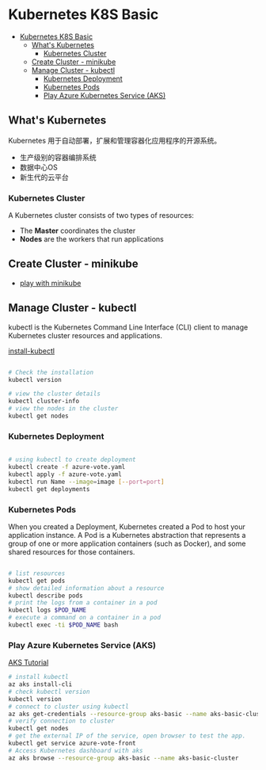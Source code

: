 # Kubernetes K8S Basic

<!-- TOC -->

- [Kubernetes K8S Basic](#kubernetes-k8s-basic)
    - [What's Kubernetes](#whats-kubernetes)
        - [Kubernetes Cluster](#kubernetes-cluster)
    - [Create Cluster - minikube](#create-cluster---minikube)
    - [Manage Cluster - kubectl](#manage-cluster---kubectl)
        - [Kubernetes Deployment](#kubernetes-deployment)
        - [Kubernetes Pods](#kubernetes-pods)
        - [Play Azure Kubernetes Service (AKS)](#play-azure-kubernetes-service-aks)

<!-- /TOC -->

## What's Kubernetes

Kubernetes 用于自动部署，扩展和管理容器化应用程序的开源系统。

- 生产级别的容器编排系统
- 数据中心OS
- 新生代的云平台

### Kubernetes Cluster

A Kubernetes cluster consists of two types of resources:

- The **Master** coordinates the cluster
- **Nodes** are the workers that run applications

## Create Cluster - minikube

- [play with minikube](./docs/minikube-on-azure-ubuntu.md)

## Manage Cluster - kubectl

kubectl is the Kubernetes Command Line Interface (CLI) client to manage Kubernetes cluster resources and applications.

[install-kubectl](https://kubernetes.io/docs/tasks/tools/install-kubectl/)

```sh

# Check the installation
kubectl version

# view the cluster details
kubectl cluster-info
# view the nodes in the cluster
kubectl get nodes

```

### Kubernetes Deployment

```sh

# using kubectl to create deployment
kubectl create -f azure-vote.yaml
kubectl apply -f azure-vote.yaml
kubectl run Name --image=image [--port=port]
kubectl get deployments
```

### Kubernetes Pods

When you created a Deployment, Kubernetes created a Pod to host your application instance. A Pod is a Kubernetes abstraction that represents a group of one or more application containers (such as Docker), and some shared resources for those containers.

```sh

# list resources
kubectl get pods
# show detailed information about a resource
kubectl describe pods
# print the logs from a container in a pod
kubectl logs $POD_NAME
# execute a command on a container in a pod
kubectl exec -ti $POD_NAME bash

```

### Play Azure Kubernetes Service (AKS)

[AKS Tutorial](https://docs.microsoft.com/en-us/azure/aks/tutorial-kubernetes-deploy-application)

```sh
# install kubectl
az aks install-cli
# check kubectl version
kubectl version
# connect to cluster using kubectl
az aks get-credentials --resource-group aks-basic --name aks-basic-cluster
# verify connection to cluster
kubectl get nodes
# get the external IP of the service, open browser to test the app.
kubectl get service azure-vote-front
# Access Kubernetes dashboard with aks
az aks browse --resource-group aks-basic --name aks-basic-cluster

```
